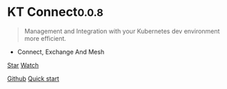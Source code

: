 <!-- ![logo](_media/logo.png) -->

# KT Connect<small>0.0.8</small>

> Management and Integration with your Kubernetes dev environment more efficient.

- Connect, Exchange And Mesh 

<a class="github-button" href="https://github.com/alibaba/kt-connect" data-icon="octicon-star" data-show-count="true" aria-label="Star alibaba/kt-connect on GitHub">Star</a>
<a class="github-button" href="https://github.com/alibaba/kt-connect/subscription" data-icon="octicon-eye" data-show-count="true" aria-label="Watch alibaba/kt-connect on GitHub">Watch</a>

[Github](https://github.com/alibaba/kt-connect)
[Quick start](/en-us/quickstart)